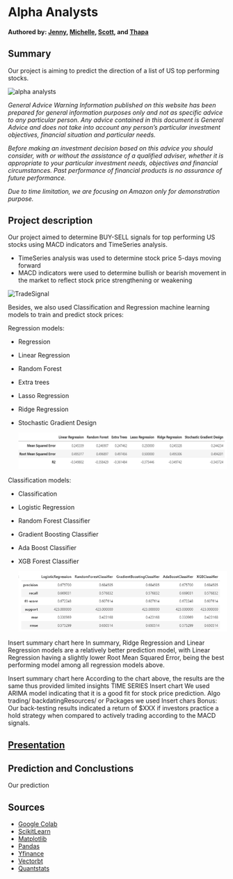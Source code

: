 # Alpha Analysts
#### Authored by: [Jenny](https://github.com/jennyntd), [Michelle](https://github.com/MishQ666), [Scott](https://github.com/Bomegolf), and [Thapa](https://github.com/TribThapa)


## Summary 
Our project is aiming to predict the direction of a list of US top performing stocks. 

![alpha analysts](https://techcrunch.com/wp-content/uploads/2019/06/GettyImages-1051659174.jpg?w=730&crop=1)

*General Advice Warning*
*Information published on this website has been prepared for general information purposes only and not as specific advice to any particular person. Any advice contained in this document is General Advice and does not take into account any person’s particular investment objectives, financial situation and particular needs.*

*Before making an investment decision based on this advice you should consider, with or without the assistance of a qualified adviser, whether it is appropriate to your particular investment needs, objectives and financial circumstances.  Past performance of financial products is no assurance of future performance.*

*Due to time limitation, we are focusing on Amazon only for demonstration purpose.*


## Project description

Our project aimed to determine BUY-SELL signals for top performing US stocks using MACD indicators and TimeSeries analysis. 

- TimeSeries analysis was used to determine stock price 5-days moving forward
- MACD indicators were used to determine bullish or bearish movement in the market to reflect stock price strengthening or weakening 

![TradeSignal](https://github.com/MishQ666/ProjectTwo-Alpha-Analysts/blob/main/Image/AMZN_TradeSignal.png)



Besides, we also used Classification and Regression machine learning models to train and predict stock prices:

Regression models:
- Regression
- Linear Regression
- Random Forest
- Extra trees
- Lasso Regression
- Ridge Regression
- Stochastic Gradient Design

	<p align="center">
    		<img src="/Image/RegressionTable.png" width="1000">
	</p>
 
Classification models:
- Classification
- Logistic Regression
- Random Forest Classifier
- Gradient Boosting Classifier
- Ada Boost Classifier
- XGB Forest Classifier

	<p align="center">
    		<img src="/Image/ClassificationTable.png" width="1000">
	</p>

Insert summary chart here
In summary, Ridge Regression and Linear Regression models are a relatively better prediction model, with Linear Regression having a slightly lower Root Mean Squared Error, being the best performing model among all regression models above.

 
Insert summary chart here
According to the chart above, the results are the same thus provided limited insights
 TIME SERIES
Insert chart
We used ARIMA model indicating that it is a good fit for stock price prediction.
Algo trading/ backdatingResources/ or Packages we used
Insert chars
Bonus: Our back-testing results indicated a return of $XXX if investors practice a hold strategy when compared to actively trading according to the MACD signals.

## [Presentation](https://github.com/MishQ666/Project_2/tree/main/Presentation)


## Prediction and Conclustions

Our prediction 

## Sources
- [Google Colab](https://drive.google.com/drive/folders/1abuvNk-AlsIswHqVwza9GbKKlGb1UYDL)
- [ScikitLearn](https://scikit-learn.org/stable/)
- [Matplotlib](https://matplotlib.org/)
- [Pandas](https://pandas.pydata.org/pandas-docs/stable/user_guide/10min.html)
- [Yfinance](https://pypi.org/project/yfinance/)
- [Vectorbt](https://vectorbt.dev/)
- [Quantstats](https://www.youtube.com/watch?v=gsS3JxPXXvg)











